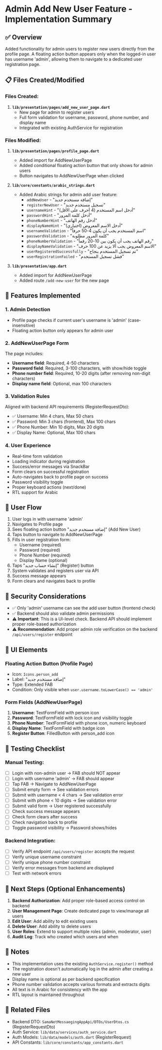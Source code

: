 # Admin Add New User Feature - Implementation Summary

## ✅ Overview
Added functionality for admin users to register new users directly from the profile page. A floating action button appears only when the logged-in user has username 'admin', allowing them to navigate to a dedicated user registration page.

## 📋 Files Created/Modified

### Files Created:
1. **`lib/presentation/pages/add_new_user_page.dart`**
   - New page for admin to register users
   - Full form validation for username, password, phone number, and display name
   - Integrated with existing AuthService for registration

### Files Modified:
1. **`lib/presentation/pages/profile_page.dart`**
   - Added import for AddNewUserPage
   - Added conditional floating action button that only shows for admin users
   - Button navigates to AddNewUserPage when clicked

2. **`lib/core/constants/arabic_strings.dart`**
   - Added Arabic strings for admin add user feature:
     - `addNewUser` - "إضافة مستخدم جديد"
     - `registerNewUser` - "تسجيل مستخدم جديد"
     - `usernameHint` - "أدخل اسم المستخدم (4 أحرف على الأقل)"
     - `passwordHint` - "أدخل كلمة المرور"
     - `phoneNumberHint` - "أدخل رقم الهاتف"
     - `displayNameHint` - "أدخل الاسم المعروض (اختياري)"
     - `usernameValidation` - "اسم المستخدم يجب أن يكون 4-50 حرفاً"
     - `passwordValidation` - "كلمة المرور مطلوبة"
     - `phoneNumberValidation` - "رقم الهاتف يجب أن يكون بين 10-20 رقماً"
     - `displayNameValidation` - "الاسم المعروض يجب ألا يزيد عن 100 حرف"
     - `userRegisteredSuccessfully` - "تم تسجيل المستخدم بنجاح"
     - `userRegistrationFailed` - "فشل تسجيل المستخدم"

3. **`lib/presentation/app.dart`**
   - Added import for AddNewUserPage
   - Added route `/add-new-user` for the new page

## 🎯 Features Implemented

### 1. Admin Detection
- Profile page checks if current user's username is 'admin' (case-insensitive)
- Floating action button only appears for admin user

### 2. AddNewUserPage Form
The page includes:
- **Username field**: Required, 4-50 characters
- **Password field**: Required, 3-100 characters, with show/hide toggle
- **Phone number field**: Required, 10-20 digits (after removing non-digit characters)
- **Display name field**: Optional, max 100 characters

### 3. Validation Rules
Aligned with backend API requirements (RegisterRequestDto):
- ✅ Username: Min 4 chars, Max 50 chars
- ✅ Password: Min 3 chars (frontend), Max 100 chars
- ✅ Phone Number: Min 10 digits, Max 20 digits
- ✅ Display Name: Optional, Max 100 chars

### 4. User Experience
- Real-time form validation
- Loading indicator during registration
- Success/error messages via SnackBar
- Form clears on successful registration
- Auto-navigates back to profile page on success
- Password visibility toggle
- Proper keyboard actions (next/done)
- RTL support for Arabic

## 🔄 User Flow

1. User logs in with username 'admin'
2. Navigates to Profile page
3. Sees floating action button "إضافة مستخدم جديد" (Add New User)
4. Taps button to navigate to AddNewUserPage
5. Fills in user registration form:
   - Username (required)
   - Password (required)
   - Phone Number (required)
   - Display Name (optional)
6. Taps "إنشاء حساب جديد" (Register) button
7. System validates and registers user via API
8. Success message appears
9. Form clears and navigates back to profile

## 🔐 Security Considerations

- ✅ Only 'admin' username can see the add user button (frontend check)
- ✅ Backend should also validate admin permissions
- ⚠️ **Important**: This is a UI-level check. Backend API should implement proper role-based authorization
- ⚠️ **Recommendation**: Add proper admin role verification on the backend `/api/users/register` endpoint

## 📱 UI Elements

### Floating Action Button (Profile Page)
- Icon: `Icons.person_add`
- Label: "إضافة مستخدم جديد"
- Type: Extended FAB
- Condition: Only visible when `user.username.toLowerCase() == 'admin'`

### Form Fields (AddNewUserPage)
1. **Username**: TextFormField with person icon
2. **Password**: TextFormField with lock icon and visibility toggle
3. **Phone Number**: TextFormField with phone icon, numeric keyboard
4. **Display Name**: TextFormField with badge icon
5. **Register Button**: FilledButton with person_add icon

## 🧪 Testing Checklist

### Manual Testing:
- [ ] Login with non-admin user → FAB should NOT appear
- [ ] Login with username 'admin' → FAB should appear
- [ ] Tap FAB → Navigate to AddNewUserPage
- [ ] Submit empty form → See validation errors
- [ ] Submit with username < 4 chars → See validation error
- [ ] Submit with phone < 10 digits → See validation error
- [ ] Submit valid form → User registered successfully
- [ ] Check success message appears
- [ ] Check form clears after success
- [ ] Check navigation back to profile
- [ ] Toggle password visibility → Password shows/hides

### Backend Integration:
- [ ] Verify API endpoint `/api/users/register` accepts the request
- [ ] Verify unique username constraint
- [ ] Verify unique phone number constraint
- [ ] Verify error messages from backend are displayed
- [ ] Test with network errors

## 🚀 Next Steps (Optional Enhancements)

1. **Backend Authorization**: Add proper role-based access control on backend
2. **User Management Page**: Create dedicated page to view/manage all users
3. **Edit User**: Add ability to edit existing users
4. **Delete User**: Add ability to delete users
5. **User Roles**: Extend to support multiple roles (admin, moderator, user)
6. **Audit Log**: Track who created which users and when

## 📝 Notes

- This implementation uses the existing `AuthService.register()` method
- The registration doesn't automatically log in the admin after creating a new user
- Display name is optional as per backend specification
- Phone number validation accepts various formats and extracts digits
- All text is in Arabic for consistency with the app
- RTL layout is maintained throughout

## 🔗 Related Files

- Backend DTO: `SamaNetMessaegingAppApi/DTOs/UserDtos.cs` (RegisterRequestDto)
- Auth Service: `lib/data/services/auth_service.dart`
- Auth Models: `lib/data/models/auth.dart` (RegisterRequest)
- API Constants: `lib/core/constants/app_constants.dart`
